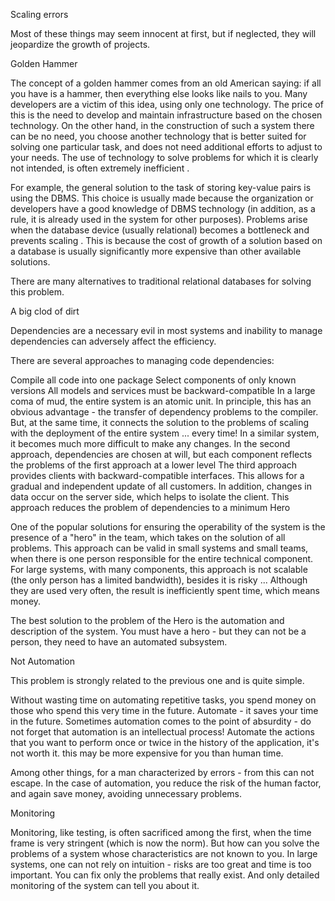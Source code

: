 Scaling errors

Most of these things may seem innocent at first, but if neglected, they will jeopardize the growth of projects.

Golden Hammer

The concept of a golden hammer comes from an old American saying: if all you have is a hammer, then everything else looks like nails to you. Many developers are a victim of this idea, using only one technology. The price of this is the need to develop and maintain infrastructure based on the chosen technology. On the other hand, in the construction of such a system there can be no need, you choose another technology that is better suited for solving one particular task, and does not need additional efforts to adjust to your needs. The use of technology to solve problems for which it is clearly not intended, is often extremely inefficient .

For example, the general solution to the task of storing key-value pairs is using the DBMS. This choice is usually made because the organization or developers have a good knowledge of DBMS technology (in addition, as a rule, it is already used in the system for other purposes). Problems arise when the database device (usually relational) becomes a bottleneck and prevents scaling . This is because the cost of growth of a solution based on a database is usually significantly more expensive than other available solutions.

There are many alternatives to traditional relational databases for solving this problem.

A big clod of dirt

Dependencies are a necessary evil in most systems and inability to manage dependencies can adversely affect the efficiency.

There are several approaches to managing code dependencies:

Compile all code into one package
Select components of only known versions
All models and services must be backward-compatible
In a large coma of mud, the entire system is an atomic unit. In principle, this has an obvious advantage - the transfer of dependency problems to the compiler. But, at the same time, it connects the solution to the problems of scaling with the deployment of the entire system ... every time! In a similar system, it becomes much more difficult to make any changes.
In the second approach, dependencies are chosen at will, but each component reflects the problems of the first approach at a lower level
The third approach provides clients with backward-compatible interfaces. This allows for a gradual and independent update of all customers. In addition, changes in data occur on the server side, which helps to isolate the client. This approach reduces the problem of dependencies to a minimum
Hero

One of the popular solutions for ensuring the operability of the system is the presence of a "hero" in the team, which takes on the solution of all problems. This approach can be valid in small systems and small teams, when there is one person responsible for the entire technical component. For large systems, with many components, this approach is not scalable (the only person has a limited bandwidth), besides it is risky ... Although they are used very often, the result is inefficiently spent time, which means money.

The best solution to the problem of the Hero is the automation and description of the system. You must have a hero - but they can not be a person, they need to have an automated subsystem.

Not Automation

This problem is strongly related to the previous one and is quite simple.

Without wasting time on automating repetitive tasks, you spend money on those who spend this very time in the future. Automate - it saves your time in the future. Sometimes automation comes to the point of absurdity - do not forget that automation is an intellectual process! Automate the actions that you want to perform once or twice in the history of the application, it's not worth it. this may be more expensive for you than human time.

Among other things, for a man characterized by errors - from this can not escape. In the case of automation, you reduce the risk of the human factor, and again save money, avoiding unnecessary problems.

Monitoring

Monitoring, like testing, is often sacrificed among the first, when the time frame is very stringent (which is now the norm). But how can you solve the problems of a system whose characteristics are not known to you. In large systems, one can not rely on intuition - risks are too great and time is too important. You can fix only the problems that really exist. And only detailed monitoring of the system can tell you about it.